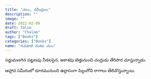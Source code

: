 ```yaml
---
title: "చలం, రవీంద్రులు"
description: ""
image: ""
date: 2021-02-09
draft: false
author: "Chalam"
tags: ["Books"]
categories: ["Books"]
name: "గుడిపాటి వెంకట చలం"
---
```


సద్దుమణగిన పట్టణపు నీడలపైన, ఆకాశపు టెత్తునుంచి చంద్రుడు తేరిపార చూస్తున్నాడు.

ఆహ్లాద సమీరంలో దూరమునుంచి ఉల్లాసంగా పిల్లంగోవి రాగాలు తేలివొస్తున్నాయి.
